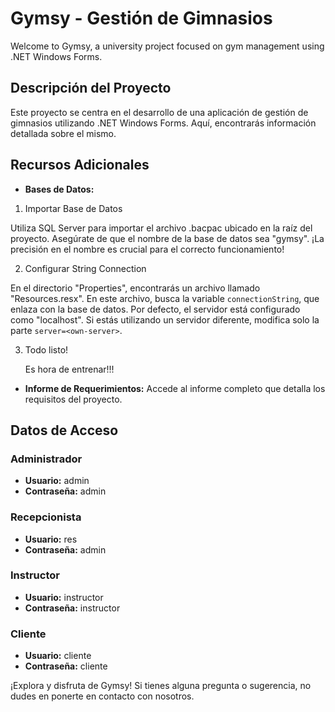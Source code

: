 # Gymsy - Gestión de Gimnasios

Welcome to Gymsy, a university project focused on gym management using .NET Windows Forms.

## Descripción del Proyecto

Este proyecto se centra en el desarrollo de una aplicación de gestión de gimnasios utilizando .NET Windows Forms. Aquí, encontrarás información detallada sobre el mismo.

## Recursos Adicionales

- **Bases de Datos:**

1. Importar Base de Datos

  Utiliza SQL Server para importar el archivo .bacpac ubicado en la raíz del proyecto. Asegúrate de que el nombre de la base de datos sea "gymsy". ¡La precisión en el nombre   es crucial para el correcto funcionamiento!

2. Configurar String Connection

  En el directorio "Properties", encontrarás un archivo llamado "Resources.resx". En este archivo, busca la variable `connectionString`, que enlaza con la base de datos. Por   defecto, el servidor está configurado como "localhost". Si estás utilizando un servidor diferente, modifica solo la parte `server=<own-server>`.

3. Todo listo!
   
   Es hora de entrenar!!!
   
- **Informe de Requerimientos:** Accede al informe completo que detalla los requisitos del proyecto.

## Datos de Acceso

### Administrador

- **Usuario:** admin
- **Contraseña:** admin

### Recepcionista

- **Usuario:** res
- **Contraseña:** admin

### Instructor

- **Usuario:** instructor
- **Contraseña:** instructor

### Cliente

- **Usuario:** cliente
- **Contraseña:** cliente

¡Explora y disfruta de Gymsy! Si tienes alguna pregunta o sugerencia, no dudes en ponerte en contacto con nosotros.
